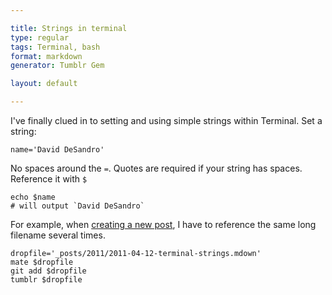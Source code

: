 ```yaml
---

title: Strings in terminal
type: regular
tags: Terminal, bash
format: markdown
generator: Tumblr Gem

layout: default

---
```


I've finally clued in to setting and using simple strings within Terminal. Set a string:

    name='David DeSandro'

No spaces around the `=`. Quotes are required if your string has spaces. Reference it with `$`

    echo $name
    # will output `David DeSandro`

For example, when [creating a new post](http://dropshado.ws/post/4067059374/tumblr-github-pages-bridge), I have to reference the same long filename several times.

    dropfile='_posts/2011/2011-04-12-terminal-strings.mdown'
    mate $dropfile
    git add $dropfile
    tumblr $dropfile
